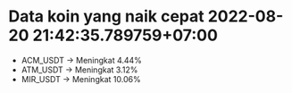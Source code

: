 # Data koin yang naik cepat 2022-08-20 21:42:35.789759+07:00

* ACM_USDT -> Meningkat 4.44%
* ATM_USDT -> Meningkat 3.12%
* MIR_USDT -> Meningkat 10.06%
